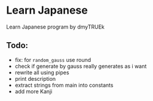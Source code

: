 # Learn Japanese
Learn Japanese program by dmyTRUEk



## Todo:
- fix: for `random_gauss` use round
- check if generate by gauss really generates as i want
- rewrite all using pipes
- print description
- extract strings from main into constants
- add more Kanji

